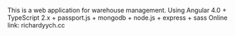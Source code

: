 
This is a web application for warehouse management.
Using Angular 4.0 + TypeScript 2.x + passport.js + mongodb + node.js + express + sass 
Online link: richardyych.cc
